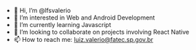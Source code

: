 - 👋 Hi, I’m @lfsvalerio
- 👀 I’m interested in Web and Android Development
- 🌱 I’m currently learning Javascript
- 💞️ I’m looking to collaborate on projects involving React Native
- 📫 How to reach me: luiz.valerio@fatec.sp.gov.br

<!---
lfsvalerio/lfsvalerio is a ✨ special ✨ repository because its `README.md` (this file) appears on your GitHub profile.
You can click the Preview link to take a look at your changes.
--->
